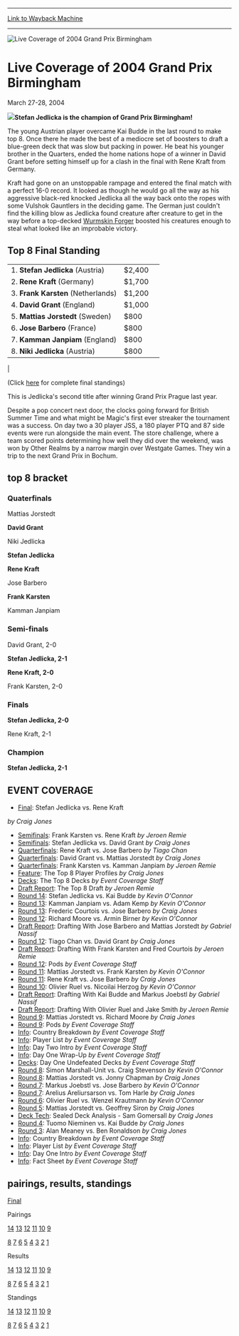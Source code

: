 
---
[Link to Wayback Machine](https://web.archive.org/web/20161031140452/http://magic.wizards.com/en/events/coverage/gpbir04)

[_metadata_:description]:- "&#13; Stefan Jedlicka is the champion of Grand Prix Birmingham!"
[_metadata_:generator]:- "Drupal 7 (http://drupal.org)"
[_metadata_:node]:- "535681"
[_metadata_:source]:- "div-block-system-main"
[_metadata_:title]:- "Live Coverage of 2004 Grand Prix Birmingham"
[_metadata_:wayback_capture_timestamp]:- "2016-10-31 14:04:52"
[_metadata_:wayback_raw_url]:- "https://web.archive.org/web/20161031140452id_/http://magic.wizards.com/en/events/coverage/gpbir04"
[_metadata_:wayback_url]:- "http://magic.wizards.com/en/events/coverage/gpbir04"
---







![Live Coverage of 2004 Grand Prix Birmingham](https://media.magic.wizards.com/images/banner/large_1_4.jpg)





Live Coverage of 2004 Grand Prix Birmingham
===========================================




March 27-28, 2004












![](https://media.magic.wizards.com/image_legacy_migration/sideboard/images/gpbir04/fin.jpg)**Stefan Jedlicka is the champion of Grand Prix Birmingham!**


The young Austrian player overcame Kai Budde in the last round to make top 8. Once there he made the best of a mediocre set of boosters to draft a blue-green deck that was slow but packing in power. He beat his younger brother in the Quarters, ended the home nations hope of a winner in David Grant before setting himself up for a clash in the final with Rene Kraft from Germany.


Kraft had gone on an unstoppable rampage and entered the final match with a perfect 16-0 record. It looked as though he would go all the way as his aggressive black-red knocked Jedlicka all the way back onto the ropes with some Vulshok Gauntlers in the deciding game. The German just couldn't find the killing blow as Jedlicka found creature after creature to get in the way before a top-decked [Wurmskin Forger](http://gatherer.wizards.com/Pages/Card/Details.aspx?name=Wurmskin+Forger) boosted his creatures enough to steal what looked like an improbable victory.




Top 8 Final Standing
--------------------




|  |  |  |
| --- | --- | --- |
| 1. **Stefan Jedlicka** (Austria) | $2,400 |
| 2. **Rene Kraft** (Germany) | $1,700 |
| 3. **Frank Karsten** (Netherlands) | $1,200 |
| 4. **David Grant** (England) | $1,000 |
| 5. **Mattias Jorstedt** (Sweden) | $800 |
| 6. **Jose Barbero** (France) | $800 |
| 7. **Kamman Janpiam** (England) | $800 |
| 8. **Niki Jedlicka** (Austria) | $800 |
|


(Click [here](/en/articles/archive/event-coverage/final-standings-2004-03-28) for complete final standings)


This is Jedlicka's second title after winning Grand Prix Prague last year.


Despite a pop concert next door, the clocks going forward for British Summer Time and what might be Magic's first ever streaker the tournament was a success. On day two a 30 player JSS, a 180 player PTQ and 87 side events were run alongside the main event. The store challenge, where a team scored points determining how well they did over the weekend, was won by Other Realms by a narrow margin over Westgate Games. They win a trip to the next Grand Prix in Bochum.



top 8 bracket
-------------





### Quaterfinals





Mattias Jorstedt




**David Grant**






Niki Jedlicka




**Stefan Jedlicka**






**Rene Kraft**




Jose Barbero






**Frank Karsten**




Kamman Janpiam







### Semi-finals





David Grant, 2-0




**Stefan Jedlicka, 2-1**






**Rene Kraft, 2-0**




Frank Karsten, 2-0







### Finals





**Stefan Jedlicka, 2-0**




Rene Kraft, 2-1







### Champion





**Stefan Jedlicka, 2-1**









EVENT COVERAGE
--------------




* [Final](/en/articles/archive/event-coverage/final-2004-03-28): Stefan Jedlicka vs. Rene Kraft

 *by Craig Jones*
* [Semifinals](/en/articles/archive/event-coverage/semifinals-2004-03-28-1): Frank Karsten vs. Rene Kraft
 *by Jeroen Remie*
* [Semifinals](/en/articles/archive/event-coverage/semifinals-2004-03-28): Stefan Jedlicka vs. David Grant
 *by Craig Jones*
* [Quarterfinals](/en/articles/archive/event-coverage/quarterfinals-2004-03-28-1): Rene Kraft vs. Jose Barbero
 *by Tiago Chan*
* [Quarterfinals](/en/articles/archive/event-coverage/quarterfinals-2004-03-28-0): David Grant vs. Mattias Jorstedt
 *by Craig Jones*
* [Quarterfinals](/en/articles/archive/event-coverage/quarterfinals-2004-03-28): Frank Karsten vs. Kamman Janpiam
 *by Jeroen Remie*
* [Feature](/en/articles/archive/event-coverage/feature-2004-03-28): The Top 8 Player Profiles
 *by Craig Jones*
* [Decks](/en/articles/archive/event-coverage/2004-grand-prix-birmingham-top-8-decks-2004-03-28): The Top 8 Decks
 *by Event Coverage Staff*
* [Draft Report](/en/articles/archive/event-coverage/draft-report-2004-03-28-3): The Top 8 Draft
 *by Jeroen Remie*
* [Round 14](/en/articles/archive/event-coverage/round-14-feature-match-2004-03-28): Stefan Jedlicka vs. Kai Budde
 *by Kevin O'Connor*
* [Round 13](/en/articles/archive/event-coverage/round-13-feature-match-2004-03-28-0): Kamman Janpiam vs. Adam Kemp
 *by Kevin O'Connor*
* [Round 13](/en/articles/archive/event-coverage/round-13-feature-match-2004-03-28): Frederic Courtois vs. Jose Barbero
 *by Craig Jones*
* [Round 12](/en/articles/archive/event-coverage/round-12-feature-match-2004-03-28-0): Richard Moore vs. Armin Birner
 *by Kevin O'Connor*
* [Draft Report](/en/articles/archive/event-coverage/draft-report-2004-03-28-2): Drafting With Jose Barbero and Mattias Jorstedt
 *by Gabriel Nassif*
* [Round 12](/en/articles/archive/event-coverage/round-12-feature-match-2004-03-28): Tiago Chan vs. David Grant
 *by Craig Jones*
* [Draft Report](/en/articles/archive/event-coverage/draft-report-2004-03-28-1): Drafting With Frank Karsten and Fred Courtois
 *by Jeroen Remie*
* [Round 12](/en/articles/archive/event-coverage/round-12-pods-2004-03-28): Pods
 *by Event Coverage Staff*
* [Round 11](/en/articles/archive/event-coverage/round-11-feature-match-2004-03-28-0): Mattias Jorstedt vs. Frank Karsten
 *by Kevin O'Connor*
* [Round 11](/en/articles/archive/event-coverage/round-11-feature-match-2004-03-28): Rene Kraft vs. Jose Barbero
 *by Craig Jones*
* [Round 10](/en/articles/archive/event-coverage/round-10-feature-match-2004-03-28): Olivier Ruel vs. Nicoilai Herzog
 *by Kevin O'Connor*
* [Draft Report](/en/articles/archive/event-coverage/draft-report-2004-03-28-0): Drafting With Kai Budde and Markus Joebstl
 *by Gabriel Nassif*
* [Draft Report](/en/articles/archive/event-coverage/draft-report-2004-03-28): Drafting With Olivier Ruel and Jake Smith
 *by Jeroen Remie*
* [Round 9](/en/articles/archive/event-coverage/round-9-feature-match-2004-03-28): Mattias Jorstedt vs. Richard Moore
 *by Craig Jones*
* [Round 9](/en/articles/archive/event-coverage/round-9-pods-2004-03-28): Pods
 *by Event Coverage Staff*
* [Info](/en/articles/archive/event-coverage/country-breakdown-2004-03-28): Country Breakdown
 *by Event Coverage Staff*
* [Info](/en/articles/archive/event-coverage/player-list-2004-03-28): Player List
 *by Event Coverage Staff*
* [Info](/en/articles/archive/event-coverage/day-two-introduction-2004-03-28): Day Two Intro
 *by Event Coverage Staff*
* [Info](/en/articles/archive/event-coverage/day-one-wrap-2004-03-28): Day One Wrap-Up
 *by Event Coverage Staff*
* [Decks](/en/articles/archive/event-coverage/decks-2004-03-27): Day One Undefeated Decks
 *by Event Coverage Staff*
* [Round 8](/en/articles/archive/event-coverage/round-8-feature-match-2004-03-27-0): Simon Marshall-Unit vs. Craig Stevenson
 *by Kevin O'Connor*
* [Round 8](/en/articles/archive/event-coverage/round-8-feature-match-2004-03-27): Mattias Jorstedt vs. Jonny Chapman
 *by Craig Jones*
* [Round 7](/en/articles/archive/event-coverage/round-7-feature-match-2004-03-27-0): Markus Joebstl vs. Jose Barbero
 *by Kevin O'Connor*
* [Round 7](/en/articles/archive/event-coverage/round-7-feature-match-2004-03-27): Arelius Areliursarson vs. Tom Harle
 *by Craig Jones*
* [Round 6](/en/articles/archive/event-coverage/round-6-feature-match-2004-03-27): Olivier Ruel vs. Wenzel Krautmann
 *by Kevin O'Connor*
* [Round 5](/en/articles/archive/event-coverage/round-5-feature-match-2004-03-27): Mattias Jorstedt vs. Geoffrey Siron
 *by Craig Jones*
* [Deck Tech](/en/articles/archive/event-coverage/deck-tech-2004-03-27): Sealed Deck Analysis - Sam Gomersall
 *by Craig Jones*
* [Round 4](/en/articles/archive/event-coverage/round-4-feature-match-2004-03-27): Tuomo Nieminen vs. Kai Budde
 *by Craig Jones*
* [Round 3](/en/articles/archive/event-coverage/round-3-feature-match-2004-03-27): Alan Meaney vs. Ben Ronaldson
 *by Craig Jones*
* [Info](/en/articles/archive/event-coverage/country-breakdown-2004-03-27): Country Breakdown
 *by Event Coverage Staff*
* [Info](/en/articles/archive/event-coverage/player-list-2004-03-27): Player List
 *by Event Coverage Staff*
* [Info](/en/articles/archive/event-coverage/day-one-introduction-2004-03-27): Day One Intro
 *by Event Coverage Staff*
* [Info](http://magic.wizards.com/en/articles/archive/feature/grand-prix-birmingham-2004-01-16): Fact Sheet
 *by Event Coverage Staff*



pairings, results, standings
----------------------------




[Final](/en/articles/archive/event-coverage/final-standings-2004-03-28)




Pairings


[14](/en/articles/archive/event-coverage/round-14-pairings-2004-03-28) [13](/en/articles/archive/event-coverage/round-13-pairings-2004-03-28) [12](/en/articles/archive/event-coverage/round-12-pairings-2004-03-28) [11](/en/articles/archive/event-coverage/round-11-pairings-2004-03-28) [10](/en/articles/archive/event-coverage/round-10-pairings-2004-03-28) [9](/en/articles/archive/event-coverage/round-9-pairings-2004-03-28)


[8](/en/articles/archive/event-coverage/round-8-pairings-2004-03-27) [7](/en/articles/archive/event-coverage/round-7-pairings-2004-03-27) [6](/en/articles/archive/event-coverage/round-6-pairings-2004-03-27) [5](/en/articles/archive/event-coverage/round-5-pairings-2004-03-27) [4](/en/articles/archive/event-coverage/round-4-pairings-2004-03-27) [3](/en/articles/archive/event-coverage/round-3-pairings-2004-03-27) [2](/en/articles/archive/event-coverage/round-2-pairings-2004-03-27) [1](/en/articles/archive/event-coverage/round-1-pairings-2004-03-27)




Results


[14](/en/articles/archive/event-coverage/round-14-results-2004-03-28) [13](/en/articles/archive/event-coverage/round-13-results-2004-03-28) [12](/en/articles/archive/event-coverage/round-12-results-2004-03-28) [11](/en/articles/archive/event-coverage/round-11-results-2004-03-28) [10](/en/articles/archive/event-coverage/round-10-results-2004-03-28) [9](/en/articles/archive/event-coverage/round-9-results-2004-03-28)


[8](/en/articles/archive/event-coverage/round-8-results-2004-03-27) [7](/en/articles/archive/event-coverage/round-7-results-2004-03-27) [6](/en/articles/archive/event-coverage/round-6-results-2004-03-27) [5](/en/articles/archive/event-coverage/round-5-results-2004-03-27) [4](/en/articles/archive/event-coverage/round-4-results-2004-03-27) [3](/en/articles/archive/event-coverage/round-3-results-2004-03-27) [2](/en/articles/archive/event-coverage/round-2-results-2004-03-27) [1](/en/articles/archive/event-coverage/round-1-results-2004-03-27)




Standings


[14](/en/articles/archive/event-coverage/round-14-standings-2004-03-28) [13](/en/articles/archive/event-coverage/round-13-standings-2004-03-28) [12](/en/articles/archive/event-coverage/round-12-standings-2004-03-28) [11](/en/articles/archive/event-coverage/round-11-standings-2004-03-28) [10](/en/articles/archive/event-coverage/round-10-standings-2004-03-28) [9](/en/articles/archive/event-coverage/round-9-standings-2004-03-28)


[8](/en/articles/archive/event-coverage/round-8-standings-2004-03-27) [7](/en/articles/archive/event-coverage/round-7-standings-2004-03-27) [6](/en/articles/archive/event-coverage/round-6-standings-2004-03-27) [5](/en/articles/archive/event-coverage/round-5-standings-2004-03-27) [4](/en/articles/archive/event-coverage/round-4-standings-2004-03-27) [3](/en/articles/archive/event-coverage/round-3-standings-2004-03-27) [2](/en/articles/archive/event-coverage/round-2-standings-2004-03-27) [1](/en/articles/archive/event-coverage/round-1-standings-2004-03-27)





 

